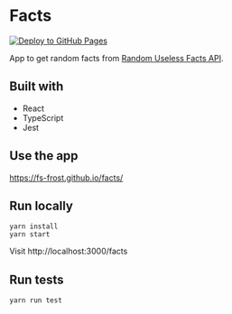 # Facts

[![Deploy to GitHub Pages](https://github.com/FS-Frost/facts/actions/workflows/main.yml/badge.svg)](https://github.com/FS-Frost/facts/actions/workflows/main.yml)

App to get random facts from [Random Useless Facts API](https://uselessfacts.jsph.pl/).

## Built with

-   React
-   TypeScript
-   Jest

## Use the app

https://fs-frost.github.io/facts/

## Run locally

```shell
yarn install
yarn start
```

Visit http://localhost:3000/facts

## Run tests

```shell
yarn run test
```
